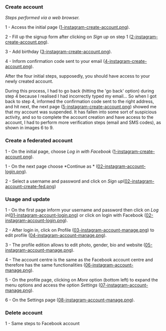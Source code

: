 ### Create account

*Steps performed via a web browser.*

1 - Access the initial page ([1-instagram-create-account.png](./create/1-instagram-create-account.png)).

2 - Fill up the signup form after clicking on *Sign up* on step 1 ([2-instagram-create-account.png](./create/2-instagram-create-account.png)).

3 - Add birthday ([3-instagram-create-account.png](./create/3-instagram-create-account.png)).

4 - Inform confirmation code sent to your email ([4-instagram-create-account.png](./create/4-instagram-create-account.png)).

After the four initial steps, supposedly, you should have access to your newly created account.

During this process, I had to go back (hitting the 'go back' option) during step 4 because I realised I had incorrectly typed my email... So when I got back to step 4, informed the confirmation code sent to the right address, and hit next, the next page ([5-instagram-create-account.png](./create/5-instagram-create-account.png)) showed me that my account was suspended. It has fallen into some sort of suspicious activity, and so to complete the account creation and have access to the account, I had to perform more verification steps (email and SMS codes), as shown in images 6 to 9.

### Create a federated account
1 - On the initial page, choose *Log in with Facebook* ([1-instagram-create-account.png](./create/1-instagram-create-account.png)).

1 - On the next page choose *Continue as * ([02-instagram-account-login.png](./usage/02-instagram-account-login.png)).

2 - Select a username and password and click on *Sign up*([02-instagram-account-create-fed.png](./create/02-instagram-account-create-fed.png))

### Usage and update

1 - On the first page inform your username and password then click on *Log in*([01-instagram-account-login.png](./usage/01-instagram-account-login.png)) or click on login with Facebook ([02-instagram-account-login.png](./usage/02-instagram-account-login.png)).


2 - After login in, click on Profile ([03-instagram-account-manage.png](./usage/03-instagram-account-manage.png)) to edit profile ([04-instagram-account-manage.png](./usage/04-instagram-account-manage.png)).

3 - The profile edition allows to edit photo, gender, bio and website ([05-instagram-account-manage.png](./usage/05-instagram-account-manage.png)).

4 - The account centre is the same as the Facebook account centre and therefore has the same functionalities ([06-instagram-account-manage.png](./usage/06-instagram-account-manage.png)).

5 - On the profile page, clicking on *More* option (bottom left) to expand the menu options and access the option *Settings* ([07-instagram-account-manage.png](./usage/07-instagram-account-manage.png)).

6 - On the Settings page ([08-instagram-account-manage.png](./usage/08-instagram-account-manage.png)).

### Delete account

1 - Same steps to Facebook account